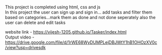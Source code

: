This project is completed using html, css and js <br>
In this project the user can sign up and sign in... add tasks and filter them based on categories...mark them as done and not done seperately also the user can delete and edit tasks

website link - https://vijesh-1205.github.io/Tasker/index.html <br>
Output video - https://drive.google.com/file/d/1rWE68WyDUMPLejDBJWtY1hB1OHOzXV0c/view?usp=drivesdk
